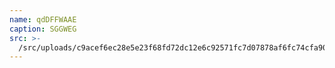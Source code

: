 ```yaml
---
name: qdDFFWAAE
caption: SGGWEG
src: >-
  /src/uploads/c9acef6ec28e5e23f68fd72dc12e6c92571fc7d07878af6fc74cfa9029705da0.jpg
---
```


